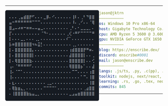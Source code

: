 <hr>

<img align="left" src="ascii.png" width="300" /> 

```yaml
jason@jktrn
———————————
os: Windows 10 Pro x86-64
host: Gigabyte Technology Co., Ltd. B550M DS3H
cpu: AMD Ryzen 5 3600 @ 3.600GHz
gpu: NVIDIA GeForce GTX 1650 SUPER
———————————
blog: https://enscribe.dev/
discord: enscribe#0001
mail: jason@enscribe.dev
———————————
langs: .js/ts, .py, .c(pp), .cs
toolkit: nodejs, next/react, tailwind, hexo
learning: .rs, .go, .tex, neovim
commits: 845
```

<hr>
